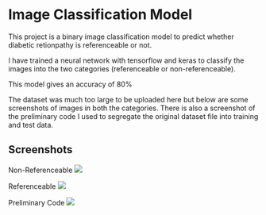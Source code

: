 
# Image Classification Model

This project is a binary image classification model to predict whether diabetic retionpathy is referenceable or not. 

I have trained a neural network with tensorflow and keras to classify the images into the two categories (referenceable or non-referenceable).

This model gives an accuracy of 80%

The dataset was much too large to be uploaded here but below are some screenshots of images in both the categories. There is also a screenshot of the preliminary code I used to segregate the original dataset file into training and test data.


## Screenshots

Non-Referenceable
![](https://i.postimg.cc/kXj2ry12/non-referenceable-ss.png)

Referenceable
![](https://i.postimg.cc/d1tMKGS0/referenceable-ss.png)

Preliminary Code
![](https://i.postimg.cc/1XF1Wsj0/prelim-code-ss.png)
